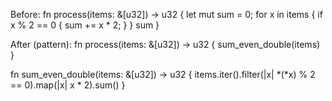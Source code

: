 Before:
fn process(items: &[u32]) -> u32 {
    let mut sum = 0;
    for x in items {
        if x % 2 == 0 {
            sum += x * 2;
        }
    }
    sum
}

After (pattern):
fn process(items: &[u32]) -> u32 {
    sum_even_double(items)
}

fn sum_even_double(items: &[u32]) -> u32 {
    items.iter().filter(|x| *(*x) % 2 == 0).map(|x| x * 2).sum()
}

